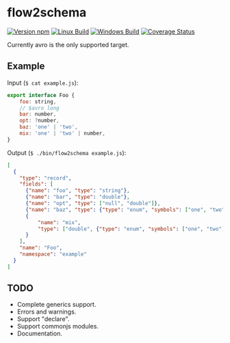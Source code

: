 # flow2schema

[![Version npm](https://img.shields.io/npm/v/flow2schema.svg)](https://www.npmjs.com/package/flow2schema)
[![Linux Build](https://travis-ci.org/loyd/flow2schema.svg?branch=master)](https://travis-ci.org/loyd/flow2schema)
[![Windows Build](https://ci.appveyor.com/api/projects/status/github/loyd/flow2schema?branch=master&svg=true)](https://ci.appveyor.com/project/loyd/flow2schema)
[![Coverage Status](https://coveralls.io/repos/github/loyd/flow2schema/badge.svg?branch=master)](https://coveralls.io/r/loyd/flow2schema?branch=master)

Currently avro is the only supported target.

## Example

Input (`$ cat example.js`):
```javascript
export interface Foo {
    foo: string,
    // $avro long
    bar: number,
    opt: ?number,
    baz: 'one' | 'two',
    mix: 'one' | 'two' | number,
}
```

Output (`$ ./bin/flow2schema example.js`):
```json
[
  {
    "type": "record",
    "fields": [
      {"name": "foo", "type": "string"},
      {"name": "bar", "type": "double"},
      {"name": "opt", "type": ["null", "double"]},
      {"name": "baz", "type": {"type": "enum", "symbols": ["one", "two"]}},
      {
          "name": "mix",
          "type": ["double", {"type": "enum", "symbols": ["one", "two"]}]
      }
    ],
    "name": "Foo",
    "namespace": "example"
  }
]
```

## TODO
* Complete generics support.
* Errors and warnings.
* Support "declare".
* Support commonjs modules.
* Documentation.
